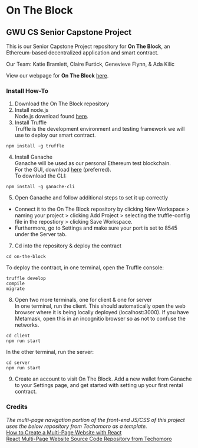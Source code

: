 # On The Block

## GWU CS Senior Capstone Project

This is our Senior Capstone Project repository for **On The Block**, an Ethereum-based decentralized application and smart contract.<br>

Our Team: Katie Bramlett, Claire Furtick, Genevieve Flynn, & Ada Kilic<br>

View our webpage for **On The Block** [here](https://katiebramlett.github.io/on-the-block/).<br>

### Install How-To

1. Download the On The Block repository
2. Install node.js<br>
Node.js download found [here](https://nodejs.org/en/).
3. Install Truffle<br>
Truffle is the development environment and testing framework we will use to deploy our smart contract.
```
npm install -g truffle
```
4. Install Ganache<br>
Ganache will be used as our personal Ethereum test blockchain.<br>
For the GUI, download [here](https://trufflesuite.com/ganache/) (preferred).<br>
To download the CLI:
```
npm install -g ganache-cli
```
5. Open Ganache and follow additional steps to set it up correctly<br>
  - Connect it to the On The Block repository by clicking New Workspace > naming your project > clicking Add Project > selecting the truffle-config file in the repostiory > clicking Save Workspace.
  - Furthermore, go to Settings and make sure your port is set to 8545 under the Server tab.<br>
7. Cd into the repository & deploy the contract<br>
```
cd on-the-block
```
To deploy the contract, in one terminal, open the Truffle console:
```
truffle develop
compile
migrate
```
8. Open two more terminals, one for client & one for server<br>
In one terminal, run the client. This should automatically open the web browser where it is being locally deployed (localhost:3000). If you have Metamask, open this in an incognitio browser so as not to confuse the networks.
```
cd client
npm run start
```
In the other terminal, run the server:
```
cd server
npm run start
```
9. Create an account to visit On The Block. Add a new wallet from Ganache to your Settings page, and get started with setting up your first rental contract.

### Credits
*The  multi-page navigation portion of the front-end JS/CSS of this project uses the below repository from Techomoro as a template.*<br>
[How to Create a Multi-Page Website with React](https://www.techomoro.com/how-to-create-a-multi-page-website-with-react-in-5-minutes/)<br>
[React Multi-Page Website Source Code Repository from Techomoro](https://github.com/techomoro/ReactMultiPageWebsite)<br>
